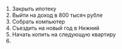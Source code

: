 
1. Закрыть ипотеку
2. Выйти на доход в 800 тысяч рубле
3. Собрать компьютер
4. Съездить на новый год в Нижний
5. Начать копить на следующую квартиру 
6. 